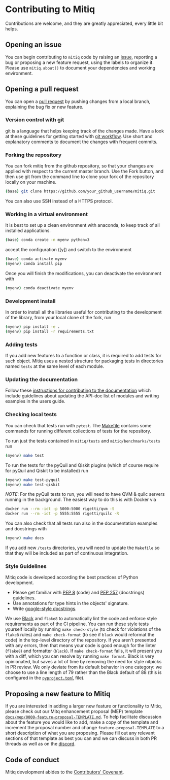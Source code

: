 # Contributing to Mitiq

Contributions are welcome, and they are greatly appreciated, every little bit helps.

## Opening an issue
You can begin contributing to `mitiq` code by raising an
[issue](https://github.com/unitaryfund/mitiq/issues/new), reporting a bug or
proposing a new feature request, using the labels to organize it.
Please use `mitiq.about()` to document your dependencies and working environment.

## Opening a pull request
You can open a [pull request](https://github.com/unitaryfund/mitiq/pulls) by pushing changes from a local branch, explaining the bug fix or new feature.

### Version control with git
git is a language that helps keeping track of the changes made. Have a look at these guidelines for getting started with [git workflow](https://www.asmeurer.com/git-workflow/).
Use short and explanatory comments to document the changes with frequent commits.

### Forking the repository
You can fork mitiq from the github repository, so that your changes are applied with respect to the current master branch. Use the Fork button, and then use git from the command line to clone your fork of the repository locally on your machine.
```bash
(base) git clone https://github.com/your_github_username/mitiq.git
```
You can also use SSH instead of a HTTPS protocol.

### Working in a virtual environment
It is best to set up a clean environment with anaconda, to keep track of all installed applications.
```bash
(base) conda create -n myenv python=3
```
accept the configuration ([y]) and switch to the environment
```bash
(base) conda activate myenv
(myenv) conda install pip
```
Once you will finish the modifications, you can deactivate the environment with
```bash
(myenv) conda deactivate myenv
```

### Development install
In order to install all the libraries useful for contributing to the
development of the library, from your local clone of the fork, run

```bash
(myenv) pip install -e .
(myenv) pip install -r requirements.txt
```

### Adding tests
If you add new features to a function or class, it is required to add tests for such object. Mitiq uses a nested structure for packaging tests in directories named `tests` at the same level of each module.

### Updating the documentation
Follow these [instructions for contributing to the documentation](https://mitiq.readthedocs.io/en/latest/contributing_docs.html) which include guidelines about updating the API-doc list of modules and writing examples in the users guide.

### Checking local tests

You can check that tests run with `pytest`. The [Makefile][makefile] contains
some commands for running different collections of tests for the repository.

To run just the tests contained in `mitiq/tests` and `mitiq/benchmarks/tests` run

```bash
(myenv) make test
```

To run the tests for the pyQuil and Qiskit plugins (which of course require for
pyQuil and Qiskit to be installed) run

```bash
(myenv) make test-pyquil
(myenv) make test-qiskit
```

*NOTE*: For the pyQuil tests to run, you will need to have QVM & quilc servers
running in the background. The easiest way to do this is with Docker via

```bash
docker run --rm -idt -p 5000:5000 rigetti/qvm -S
docker run --rm -idt -p 5555:5555 rigetti/quilc -R
```

You can also check that all tests run also in the documentation examples and
docstrings with

```bash
(myenv) make docs
```

If you add new `/tests` directories, you will need to update the `Makefile`
so that they will be included as part of continuous integration.

### Style Guidelines

Mitiq code is developed according the best practices of Python development.
* Please get familiar with [PEP 8](https://www.python.org/dev/peps/pep-0008/) (code)
  and [PEP 257](https://www.python.org/dev/peps/pep-0257/) (docstrings) guidelines.
* Use annotations for type hints in the objects' signature.
* Write [google-style docstrings](https://google.github.io/styleguide/pyguide.html#doc-function-args).

We use [Black](https://black.readthedocs.io/en/stable/index.html) and `flake8` to automatically
lint the code and enforce style requirements as part of the CI pipeline. You can run these style
tests yourself locally by running `make check-style` (to check for violations of the `flake8` rules)
and `make check-format` (to see if `black` would reformat the code) in the top-level directory of
the repository. If you aren't presented with any errors, then that means your code is good enough
for the linter (`flake8`) and formatter (`black`). If `make check-format` fails, it will present
you with a diff, which you can resolve by running `make format`. Black is very opinionated, but
saves a lot of time by removing the need for style nitpicks in PR review. We only deviate from its
default behavior in one category: we choose to use a line length of 79 rather than the Black
default of 88 (this is configured in the [`pyproject.toml`](https://github.com/unitaryfund/mitiq/blob/master/pyproject.toml) file).

## Proposing a new feature to Mitiq

If you are interested in adding a larger new feature or functionality to Mitiq, please check out our
Mitq enhancement proposal (MEP) template [`docs/mep/0000-feature-proposal-TEMPLATE.md`](https://github.com/unitaryfund/mitiq/blob/master/docs/mep/0000-feature-proposal-TEMPLATE.md). To help facilitate
discussion about the feature you would like to add, make a copy of the template and increment the proposal
number and change `feature-proposal-TEMPLATE` to a short description of what you are proposing.
Please fill out any relevant sections of that template as best you can and we can discuss in 
both PR threads as well as on the [discord](https://discord.unitary.fund).

## Code of conduct
Mitiq development abides to the [Contributors' Covenant](https://mitiq.readthedocs.io/en/latest/code_of_conduct.html).

[makefile]: https://github.com/unitaryfund/mitiq/blob/master/Makefile
